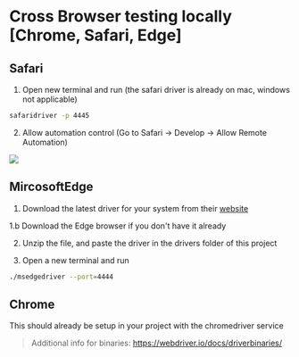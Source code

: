 # Cross Browser testing locally [Chrome, Safari, Edge]

## Safari
1. Open new terminal and run (the safari driver is already on mac, windows not applicable)
```bash
safaridriver -p 4445
```
2. Allow automation control (Go to Safari -> Develop -> Allow Remote Automation)

![](https://seetyah.s3.amazonaws.com/Screen%20Shot%202021-06-23%20at%206.48.44%20AM.png)

## MircosoftEdge
1. Download the latest driver for your system from their [website](https://developer.microsoft.com/en-us/microsoft-edge/tools/webdriver/)

1.b Download the Edge browser if you don't have it already

2. Unzip the file, and paste the driver in the drivers folder of this project

3. Open a new terminal and run
```bash
./msedgedriver --port=4444
```

## Chrome
This should already be setup in your project with the chromedriver service


> Additional info for binaries: https://webdriver.io/docs/driverbinaries/
